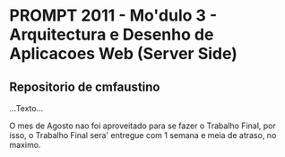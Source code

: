 # PROMPT 2011 - Mo'dulo 3 - Arquitectura e Desenho de Aplicacoes Web (Server Side)

## Repositorio de cmfaustino

...Texto...

O mes de Agosto nao foi aproveitado para se fazer o Trabalho Final,
por isso,
o Trabalho Final sera' entregue com 1 semana e meia de atraso, no maximo.
